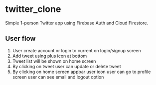 # twitter_clone

Simple 1-person Twitter app using Firebase Auth and Cloud Firestore.

## User flow

1. User create account or login to current on login/signup screen
2. Add tweet using plus icon at bottom
3. Tweet list will be shown on home screen
4. By clicking on tweet user can update or delete tweet
5. By clicking on home screen appbar user icon user can go to profile screen user can see email and logout option